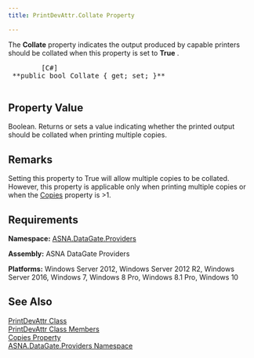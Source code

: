 ```yaml
---
title: PrintDevAttr.Collate Property

---
```


The **Collate** property indicates the output produced by capable printers should be collated when this property is set to **True** .
<pre class="prettyprint">        <span class="lang">[C#]</span>
 **public bool Collate { get; set; }** 
      </pre>

## Property Value

Boolean. Returns or sets a value indicating whether the printed output should be collated when printing multiple copies. 
## Remarks

Setting this property to True will allow multiple copies to be collated. However, this property is applicable only when printing multiple copies or when the [Copies](print-dev-attr-class-copies-property.html) property is &gt;1.
## Requirements

**Namespace:** [ ASNA.DataGate.Providers](datagate-providers-namespace.html) 

**Assembly:** ASNA DataGate Providers

**Platforms:** Windows Server 2012, Windows Server 2012 R2, Windows Server 2016, Windows 7, Windows 8 Pro, Windows 8.1 Pro, Windows 10
## See Also


[PrintDevAttr Class](print-dev-attr-class.html)
      <br />
[PrintDevAttr Class Members](print-dev-attr-members.html)
      <br />
[Copies Property](print-dev-attr-class-copies-property.html)
      <br />
[ASNA.DataGate.Providers Namespace](datagate-providers-namespace.html)

